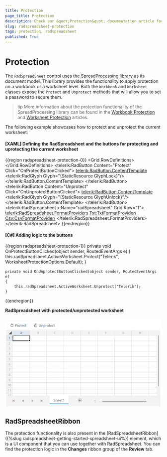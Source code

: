 ```yaml
---
title: Protection
page_title: Protection
description: Check our &quot;Protection&quot; documentation article for the RadSpreadsheet control.
slug: radspreadsheet-protection
tags: protection, radspreadsheet
published: True
---
```


# Protection

The `RadSpreadSheet` control uses the [SpreadProcessing library](https://docs.telerik.com/devtools/document-processing/libraries/radspreadprocessing/overview) as its document model. This library provides the functionality to apply protection on a workbook or a worksheet level. Both the `Workbook` and `Worksheet` classes expose the `Protect` and `Unprotect` methods that will allow you to set a password to secure them. 

>tip More information about the protection functionality of the SpreadProcessing library can be found in the [Workbook Protection](https://docs.telerik.com/devtools/document-processing/libraries/radspreadprocessing/features/protection/workbook) and [Worksheet Protection](https://docs.telerik.com/devtools/document-processing/libraries/radspreadprocessing/features/protection/worksheet) articles.

The following example showcases how to protect and unprotect the current worksheet:

#### __[XAML] Defining the RadSpreadsheet and the buttons for protecting and uprotecting the current worksheet__
{{region radspreadsheet-protection-0}}
    <Grid>
        <Grid.RowDefinitions>
            <RowDefinition Height="Auto"/>
            <RowDefinition Height="*"/>
        </Grid.RowDefinitions>
        <StackPanel HorizontalAlignment="Left" Orientation="Horizontal">
            <telerik:RadButton Content="Protect" 
                               Click="OnProtectButtonClicked">
                <telerik:RadButton.ContentTemplate>
                    <DataTemplate>
                        <StackPanel Orientation="Horizontal">
                            <telerik:RadGlyph Glyph="{StaticResource GlyphLock}"/>
                            <TextBlock Text="{Binding}" Margin="3 0 0 0"/>
                        </StackPanel>
                    </DataTemplate>
                </telerik:RadButton.ContentTemplate>
            </telerik:RadButton>
            <telerik:RadButton Content="Unprotect"
                               Click="OnUnprotectButtonClicked">
                <telerik:RadButton.ContentTemplate>
                    <DataTemplate>
                        <StackPanel Orientation="Horizontal">
                            <telerik:RadGlyph Glyph="{StaticResource GlyphUnlock}"/>
                            <TextBlock Text="{Binding}" Margin="3 0 0 0"/>
                        </StackPanel>
                    </DataTemplate>
                </telerik:RadButton.ContentTemplate>
            </telerik:RadButton>
        </StackPanel>
        <telerik:RadSpreadsheet x:Name="radSpreadsheet" Grid.Row="1">
            <telerik:RadSpreadsheet.FormatProviders>
                <Txt:TxtFormatProvider/>
                <Csv:CsvFormatProvider/>
            </telerik:RadSpreadsheet.FormatProviders>
        </telerik:RadSpreadsheet>
    </Grid>
    {{endregion}}

#### __[C#] Adding logic to the buttons__
{{region radspreadsheet-protection-1}}
    private void OnProtectButtonClicked(object sender, RoutedEventArgs e)
    {
        this.radSpreadsheet.ActiveWorksheet.Protect("Telerik", WorksheetProtectionOptions.Default);
    }

    private void OnUnprotectButtonClicked(object sender, RoutedEventArgs e)
    {
        this.radSpreadsheet.ActiveWorksheet.Unprotect("Telerik");
    }
{{endregion}}

__RadSpreadsheet with protected/unprotected worksheet__

![RadSpreadsheet with protected/unprotected worksheet](images/radspreadsheet-protection-0.gif)

## RadSpreadsheetRibbon

The protection functionality is also present in the [RadSpreadsheetRibbon]({%slug radspreadsheet-getting-started-spreadsheet-ui%}) element, which is a UI component that you can use together with RadSpreadsheet. You can find the protection logic in the __Changes__ ribbon group of the __Review__ tab.